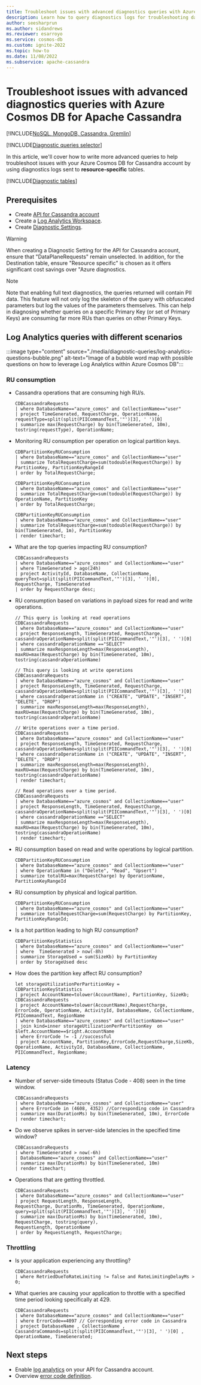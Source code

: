 ```yaml
---
title: Troubleshoot issues with advanced diagnostics queries with Azure Cosmos DB for Apache Cassandra
description: Learn how to query diagnostics logs for troubleshooting data stored in Azure Cosmos DB for Apache Cassandra.
author: seesharprun
ms.author: sidandrews
ms.reviewer: esarroyo
ms.service: cosmos-db
ms.custom: ignite-2022
ms.topic: how-to
ms.date: 11/08/2022
ms.subservice: apache-cassandra
---
```


# Troubleshoot issues with advanced diagnostics queries with Azure Cosmos DB for Apache Cassandra

[!INCLUDE[NoSQL, MongoDB, Cassandra, Gremlin](../includes/appliesto-nosql-mongodb-cassandra-gremlin.md)]

[!INCLUDE[Diagnostic queries selector](../includes/diagnostic-queries-selector.md)]

In this article, we'll cover how to write more advanced queries to help troubleshoot issues with your Azure Cosmos DB for Cassandra account by using diagnostics logs sent to **resource-specific** tables.

[!INCLUDE[Diagnostic tables](../includes/diagnostics-tables.md)]

## Prerequisites

- Create [API for Cassandra account](create-account-java.md)
- Create a [Log Analytics Workspace](../../azure-monitor/logs/quick-create-workspace.md).
- Create [Diagnostic Settings](../monitor-resource-logs.md).

> [!WARNING]
> When creating a Diagnostic Setting for the API for Cassandra account, ensure that "DataPlaneRequests" remain unselected. In addition, for the Destination table, ensure "Resource specific" is chosen as it offers significant cost savings over "Azure diagnostics.

> [!NOTE]
> Note that enabling full text diagnostics, the queries returned will contain PII data.
> This feature will not only log the skeleton of the query with obfuscated parameters but log the values of the parameters themselves.
> This can help in diagnosing whether queries on a specific Primary Key (or set of Primary Keys) are consuming far more RUs than queries on other Primary Keys.

## Log Analytics queries with different scenarios

:::image type="content" source="./media/diagnostic-queries/log-analytics-questions-bubble.png" alt-text="Image of a bubble word map with possible questions on how to leverage Log Analytics within Azure Cosmos DB":::

### RU consumption

- Cassandra operations that are consuming high RU/s.

    ```kusto
    CDBCassandraRequests 
    | where DatabaseName=="azure_comos" and CollectionName=="user" 
    | project TimeGenerated, RequestCharge, OperationName,
    requestType=split(split(PIICommandText,'"')[3], ' ')[0]
    | summarize max(RequestCharge) by bin(TimeGenerated, 10m), tostring(requestType), OperationName;
    ```

- Monitoring RU consumption per operation on logical partition keys.

    ```kusto
    CDBPartitionKeyRUConsumption
    | where DatabaseName=="azure_comos" and CollectionName=="user"
    | summarize TotalRequestCharge=sum(todouble(RequestCharge)) by PartitionKey, PartitionKeyRangeId
    | order by TotalRequestCharge;
    
    CDBPartitionKeyRUConsumption
    | where DatabaseName=="azure_comos" and CollectionName=="user"
    | summarize TotalRequestCharge=sum(todouble(RequestCharge)) by OperationName, PartitionKey
    | order by TotalRequestCharge;
    
    CDBPartitionKeyRUConsumption
    | where DatabaseName=="azure_comos" and CollectionName=="user"
    | summarize TotalRequestCharge=sum(todouble(RequestCharge)) by bin(TimeGenerated, 1m), PartitionKey
    | render timechart;
    ```

- What are the top queries impacting RU consumption?

    ```kusto
    CDBCassandraRequests
    | where DatabaseName=="azure_cosmos" and CollectionName=="user"
    | where TimeGenerated > ago(24h)
    | project ActivityId, DatabaseName, CollectionName, queryText=split(split(PIICommandText,'"')[3], ' ')[0], RequestCharge, TimeGenerated
    | order by RequestCharge desc;
    ```

- RU consumption based on variations in payload sizes for read and write operations.

    ```kusto
    // This query is looking at read operations
    CDBCassandraRequests
    | where DatabaseName=="azure_cosmos" and CollectionName=="user"
    | project ResponseLength, TimeGenerated, RequestCharge, cassandraOperationName=split(split(PIICommandText,'"')[3], ' ')[0]
    | where cassandraOperationName =="SELECT"
    | summarize maxResponseLength=max(ResponseLength), maxRU=max(RequestCharge) by bin(TimeGenerated, 10m), tostring(cassandraOperationName)
    
    // This query is looking at write operations
    CDBCassandraRequests
    | where DatabaseName=="azure_cosmos" and CollectionName=="user"
    | project ResponseLength, TimeGenerated, RequestCharge, cassandraOperationName=split(split(PIICommandText,'"')[3], ' ')[0]
    | where cassandraOperationName in ("CREATE", "UPDATE", "INSERT", "DELETE", "DROP")
    | summarize maxResponseLength=max(ResponseLength), maxRU=max(RequestCharge) by bin(TimeGenerated, 10m), tostring(cassandraOperationName)
    
    // Write operations over a time period.
    CDBCassandraRequests
    | where DatabaseName=="azure_cosmos" and CollectionName=="user"
    | project ResponseLength, TimeGenerated, RequestCharge, cassandraOperationName=split(split(PIICommandText,'"')[3], ' ')[0]
    | where cassandraOperationName in ("CREATE", "UPDATE", "INSERT", "DELETE", "DROP")
    | summarize maxResponseLength=max(ResponseLength), maxRU=max(RequestCharge) by bin(TimeGenerated, 10m), tostring(cassandraOperationName)
    | render timechart;
    
    // Read operations over a time period.
    CDBCassandraRequests
    | where DatabaseName=="azure_cosmos" and CollectionName=="user"
    | project ResponseLength, TimeGenerated, RequestCharge, cassandraOperationName=split(split(PIICommandText,'"')[3], ' ')[0]
    | where cassandraOperationName =="SELECT"
    | summarize maxResponseLength=max(ResponseLength), maxRU=max(RequestCharge) by bin(TimeGenerated, 10m), tostring(cassandraOperationName)
    | render timechart;
    ```

- RU consumption based on read and write operations by logical partition.

    ```kusto
    CDBPartitionKeyRUConsumption
    | where DatabaseName=="azure_cosmos" and CollectionName=="user"
    | where OperationName in ("Delete", "Read", "Upsert")
    | summarize totalRU=max(RequestCharge) by OperationName, PartitionKeyRangeId
    ```

- RU consumption by physical and logical partition.

    ```kusto
    CDBPartitionKeyRUConsumption
    | where DatabaseName=="azure_cosmos" and CollectionName=="user"
    | summarize totalRequestCharge=sum(RequestCharge) by PartitionKey, PartitionKeyRangeId;
    ```

- Is a hot partition leading to high RU consumption?

    ```kusto
    CDBPartitionKeyStatistics
    | where DatabaseName=="azure_cosmos" and CollectionName=="user"
    | where  TimeGenerated > now(-8h)
    | summarize StorageUsed = sum(SizeKb) by PartitionKey
    | order by StorageUsed desc
    ```

- How does the partition key affect RU consumption?

    ```kusto
    let storageUtilizationPerPartitionKey = 
    CDBPartitionKeyStatistics
    | project AccountName=tolower(AccountName), PartitionKey, SizeKb;
    CDBCassandraRequests
    | project AccountName=tolower(AccountName),RequestCharge, ErrorCode, OperationName, ActivityId, DatabaseName, CollectionName, PIICommandText, RegionName
    | where DatabaseName=="azure_cosmos" and CollectionName=="user"
    | join kind=inner storageUtilizationPerPartitionKey  on $left.AccountName==$right.AccountName
    | where ErrorCode != -1 //successful
    | project AccountName, PartitionKey,ErrorCode,RequestCharge,SizeKb, OperationName, ActivityId, DatabaseName, CollectionName, PIICommandText, RegionName;
    ```

### Latency

- Number of server-side timeouts (Status Code - 408) seen in the time window.

    ```kusto
    CDBCassandraRequests
    | where DatabaseName=="azure_cosmos" and CollectionName=="user"
    | where ErrorCode in (4608, 4352) //Corresponding code in Cassandra
    | summarize max(DurationMs) by bin(TimeGenerated, 10m), ErrorCode
    | render timechart;
    ```

- Do we observe spikes in server-side latencies in the specified time window?

    ```kusto
    CDBCassandraRequests
    | where TimeGenerated > now(-6h)
    | DatabaseName=="azure_cosmos" and CollectionName=="user"
    | summarize max(DurationMs) by bin(TimeGenerated, 10m)
    | render timechart;
    ```

- Operations that are getting throttled.

    ```kusto
    CDBCassandraRequests
    | where DatabaseName=="azure_cosmos" and CollectionName=="user"
    | project RequestLength, ResponseLength,
    RequestCharge, DurationMs, TimeGenerated, OperationName,
    query=split(split(PIICommandText,'"')[3], ' ')[0]
    | summarize max(DurationMs) by bin(TimeGenerated, 10m), RequestCharge, tostring(query),
    RequestLength, OperationName
    | order by RequestLength, RequestCharge;
    ```

### Throttling

- Is your application experiencing any throttling?

    ```kusto
    CDBCassandraRequests
    | where RetriedDueToRateLimiting != false and RateLimitingDelayMs > 0;
    ```

- What queries are causing your application to throttle with a specified time period looking specifically at 429.

    ```kusto
    CDBCassandraRequests
    | where DatabaseName=="azure_cosmos" and CollectionName=="user"
    | where ErrorCode==4097 // Corresponding error code in Cassandra
    | project DatabaseName , CollectionName , CassandraCommands=split(split(PIICommandText,'"')[3], ' ')[0] , OperationName, TimeGenerated;
    ```

## Next steps

- Enable [log analytics](../../azure-monitor/logs/log-analytics-overview.md) on your API for Cassandra account.
- Overview [error code definition](error-codes-solution.md).
